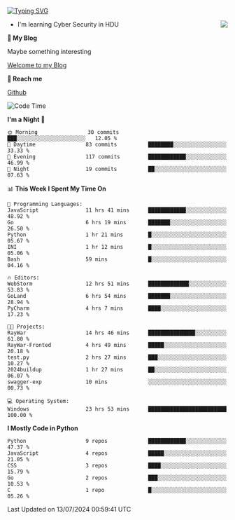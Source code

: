 [![Typing SVG](https://readme-typing-svg.herokuapp.com?font=Fira+Code&pause=1000&random=false&width=450&height=60&lines=Hello+%F0%9F%91%8B%F0%9F%8F%BB;I'm+JBNRZ)](https://git.io/typing-svg)

<a href="#">
  <img align="right" src="https://github-readme-stats.vercel.app/api?username=JBNRZ&show_icons=true&bg_color=15,f2f7fd,E0EAFC" />
</a>

- I'm learning Cyber Security in HDU

 **🌱 My Blog**

Maybe something interesting

[Welcome to my Blog](https://jbnrz.com.cn/)

 **💬 Reach me** 

[Github](https://github.com/JBNRZ)


<!--START_SECTION:waka-->
![Code Time](http://img.shields.io/badge/Code%20Time-592%20hrs%2058%20mins-blue)

**I'm a Night 🦉** 

```text
🌞 Morning                30 commits          ███░░░░░░░░░░░░░░░░░░░░░░   12.05 % 
🌆 Daytime                83 commits          ████████░░░░░░░░░░░░░░░░░   33.33 % 
🌃 Evening                117 commits         ████████████░░░░░░░░░░░░░   46.99 % 
🌙 Night                  19 commits          ██░░░░░░░░░░░░░░░░░░░░░░░   07.63 % 
```


📊 **This Week I Spent My Time On** 

```text
💬 Programming Languages: 
JavaScript               11 hrs 41 mins      ████████████░░░░░░░░░░░░░   48.92 % 
Go                       6 hrs 19 mins       ███████░░░░░░░░░░░░░░░░░░   26.50 % 
Python                   1 hr 21 mins        █░░░░░░░░░░░░░░░░░░░░░░░░   05.67 % 
INI                      1 hr 12 mins        █░░░░░░░░░░░░░░░░░░░░░░░░   05.06 % 
Bash                     59 mins             █░░░░░░░░░░░░░░░░░░░░░░░░   04.16 % 

🔥 Editors: 
WebStorm                 12 hrs 51 mins      █████████████░░░░░░░░░░░░   53.83 % 
GoLand                   6 hrs 54 mins       ███████░░░░░░░░░░░░░░░░░░   28.94 % 
PyCharm                  4 hrs 7 mins        ████░░░░░░░░░░░░░░░░░░░░░   17.23 % 

🐱‍💻 Projects: 
RayWar                   14 hrs 46 mins      ███████████████░░░░░░░░░░   61.80 % 
RayWar-Fronted           4 hrs 49 mins       █████░░░░░░░░░░░░░░░░░░░░   20.18 % 
test.py                  2 hrs 27 mins       ███░░░░░░░░░░░░░░░░░░░░░░   10.27 % 
2024buildup              1 hr 27 mins        ██░░░░░░░░░░░░░░░░░░░░░░░   06.07 % 
swagger-exp              10 mins             ░░░░░░░░░░░░░░░░░░░░░░░░░   00.73 % 

💻 Operating System: 
Windows                  23 hrs 53 mins      █████████████████████████   100.00 % 
```

**I Mostly Code in Python** 

```text
Python                   9 repos             ████████████░░░░░░░░░░░░░   47.37 % 
JavaScript               4 repos             █████░░░░░░░░░░░░░░░░░░░░   21.05 % 
CSS                      3 repos             ████░░░░░░░░░░░░░░░░░░░░░   15.79 % 
Go                       2 repos             ███░░░░░░░░░░░░░░░░░░░░░░   10.53 % 
C                        1 repo              █░░░░░░░░░░░░░░░░░░░░░░░░   05.26 % 
```




 Last Updated on 13/07/2024 00:59:41 UTC
<!--END_SECTION:waka-->
